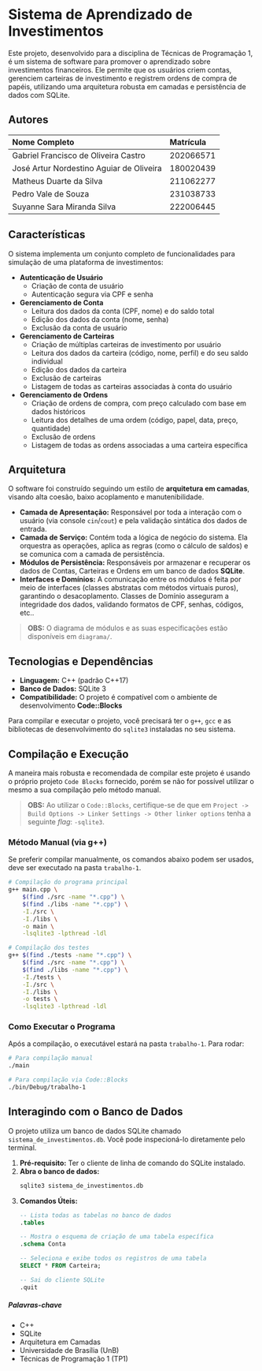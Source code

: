 # Sistema de Aprendizado de Investimentos

Este projeto, desenvolvido para a disciplina de Técnicas de Programação 1, é um sistema de software para promover o aprendizado sobre investimentos financeiros. 
Ele permite que os usuários criem contas, gerenciem carteiras de investimento e registrem ordens de compra de papéis,
 utilizando uma arquitetura robusta em camadas e persistência de dados com SQLite.

## Autores

| Nome Completo | Matrícula |
| :------------ | :-------- |
| Gabriel Francisco de Oliveira Castro | 202066571 |
| José Artur Nordestino Aguiar de Oliveira | 180020439 |
| Matheus Duarte da Silva | 211062277 |
| Pedro Vale de Souza | 231038733 |
| Suyanne Sara Miranda Silva | 222006445 |

## Características

O sistema implementa um conjunto completo de funcionalidades para simulação de uma plataforma de investimentos:

- **Autenticação de Usuário**
    - Criação de conta de usuário
    - Autenticação segura via CPF e senha
- **Gerenciamento de Conta**
    - Leitura dos dados da conta (CPF, nome) e do saldo total
    - Edição dos dados da conta (nome, senha)
    - Exclusão da conta de usuário
- **Gerenciamento de Carteiras**
    - Criação de múltiplas carteiras de investimento por usuário
    - Leitura dos dados da carteira (código, nome, perfil) e do seu saldo individual
    - Edição dos dados da carteira
    - Exclusão de carteiras
    - Listagem de todas as carteiras associadas à conta do usuário
- **Gerenciamento de Ordens**
    - Criação de ordens de compra, com preço calculado com base em dados históricos
    - Leitura dos detalhes de uma ordem (código, papel, data, preço, quantidade)
    - Exclusão de ordens
    - Listagem de todas as ordens associadas a uma carteira específica

## Arquitetura

O software foi construído seguindo um estilo de **arquitetura em camadas**, visando alta coesão, baixo acoplamento e manutenibilidade.
- **Camada de Apresentação:** Responsável por toda a interação com o usuário (via console `cin`/`cout`) e pela validação sintática dos dados de entrada.
- **Camada de Serviço:** Contém toda a lógica de negócio do sistema. Ela orquestra as operações, aplica as regras (como o cálculo de saldos) e se comunica com a camada de persistência.
- **Módulos de Persistência:** Responsáveis por armazenar e recuperar os dados de Contas, Carteiras e Ordens em um banco de dados **SQLite**.
- **Interfaces e Domínios:** A comunicação entre os módulos é feita por meio de interfaces (classes abstratas com métodos virtuais puros), garantindo o desacoplamento. Classes de Domínio asseguram a integridade dos dados, validando formatos de CPF, senhas, códigos, etc..

> **OBS:** O diagrama de módulos e as suas especificações estão disponíveis em `diagrama/`.

## Tecnologias e Dependências

  * **Linguagem:** C++ (padrão C++17)
  * **Banco de Dados:** SQLite 3
  * **Compatibilidade:** O projeto é compatível com o ambiente de desenvolvimento **Code::Blocks**

Para compilar e executar o projeto, você precisará ter o `g++`, `gcc` e as bibliotecas de desenvolvimento do `sqlite3` instaladas no seu sistema.

## Compilação e Execução

A maneira mais robusta e recomendada de compilar este projeto é usando o próprio projeto `Code Blocks` fornecido,
porém se não for possível utilizar o mesmo a sua compilação pelo método manual.

> **OBS:** Ao utilizar o `Code::Blocks`, certifique-se de que em `Project -> Build Options -> Linker Settings -> Other linker options` tenha a seguinte *flag*: `-sqlite3`.

### Método Manual (via g++)

Se preferir compilar manualmente, os comandos abaixo podem ser usados, deve ser executado na pasta `trabalho-1`.

```bash
# Compilação do programa principal
g++ main.cpp \
    $(find ./src -name "*.cpp") \
    $(find ./libs -name "*.cpp") \
    -I./src \
    -I./libs \
    -o main \
    -lsqlite3 -lpthread -ldl

# Compilação dos testes
g++ $(find ./tests -name "*.cpp") \
    $(find ./src -name "*.cpp") \
    $(find ./libs -name "*.cpp") \
    -I./tests \
    -I./src \
    -I./libs \
    -o tests \
    -lsqlite3 -lpthread -ldl
```

### Como Executar o Programa

Após a compilação, o executável estará na pasta `trabalho-1`. Para rodar:

```bash
# Para compilação manual
./main

# Para compilação via Code::Blocks
./bin/Debug/trabalho-1
```

## Interagindo com o Banco de Dados

O projeto utiliza um banco de dados SQLite chamado `sistema_de_investimentos.db`. Você pode inspecioná-lo diretamente pelo terminal.

1.  **Pré-requisito:** Ter o cliente de linha de comando do SQLite instalado.
2.  **Abra o banco de dados:**
    ```sql
    sqlite3 sistema_de_investimentos.db
    ```
3.  **Comandos Úteis:**
    ```sql
    -- Lista todas as tabelas no banco de dados
    .tables

    -- Mostra o esquema de criação de uma tabela específica
    .schema Conta

    -- Seleciona e exibe todos os registros de uma tabela
    SELECT * FROM Carteira;

    -- Sai do cliente SQLite
    .quit
    ```

##### Palavras-chave
- C++
- SQLite
- Arquitetura em Camadas
- Universidade de Brasília (UnB)
- Técnicas de Programação 1 (TP1)
